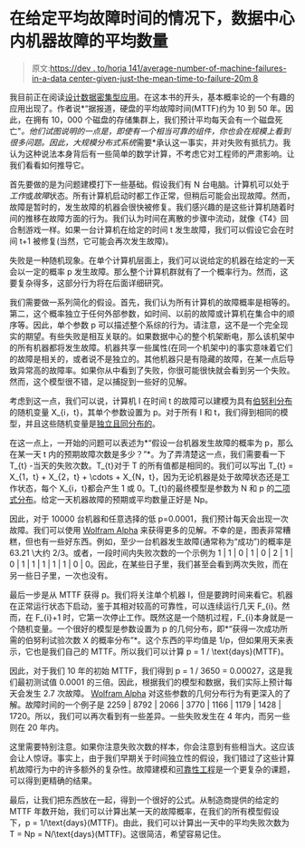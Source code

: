 # 在给定平均故障时间的情况下，数据中心内机器故障的平均数量

> 原文:[https://dev . to/horia 141/average-number-of-machine-failures-in-a-data center-given-just-the-mean-time-to-failure-20m 8](https://dev.to/horia141/average-number-of-machine-failures-in-a-datacenter-given-just-the-mean-time-to-failure-20m8)

我目前正在阅读[设计数据密集型应用](https://martin.kleppmann.com/2014/09/15/writing-a-book.html)。在这本书的开头，基本概率论的一个有趣的应用出现了。作者说*“据报道，硬盘的平均故障时间(MTTF)约为 10 到 50 年。因此，在拥有 10，000 个磁盘的存储集群上，我们预计平均每天会有一个磁盘死亡"*。他们试图说明的一点是，即使有一个相当可靠的组件，你也会在规模上看到很多问题。因此，大规模分布式系统*需要*承认这一事实，并对失败有抵抗力。我认为这种说法本身背后有一些简单的数学计算，不考虑它对工程师的严肃影响。让我们看看如何推导它。

首先要做的是为问题建模打下一些基础。假设我们有 N 台电脑。计算机可以处于*工作*或*故障*状态。所有计算机启动时都工作正常，但稍后可能会出现故障。然而，故障是暂时的，发生故障的机器会很快被修复。我们感兴趣的是这些计算机随着时间的推移在故障方面的行为。我们认为时间在离散的步骤中流动，就像《T4》回合制游戏一样。如果一台计算机在给定的时间 t 发生故障，我们可以假设它会在时间 t+1 被修复(当然，它可能会再次发生故障)。

失败是一种随机现象。在单个计算机层面上，我们可以说给定的机器在给定的一天会以一定的概率 p 发生故障。那么整个计算机群就有了一个概率行为。然而，这要复杂得多，这部分行为将在后面详细研究。

我们需要做一系列简化的假设。首先，我们认为所有计算机的故障概率是相等的。第二，这个概率独立于任何外部参数，如时间、以前的故障或计算机在集合中的顺序等。因此，单个参数 p 可以描述整个系综的行为。请注意，这不是一个完全现实的期望。有些失败是相互关联的。如果数据中心的整个机架断电，那么该机架中的所有机器都将发生故障。机器共享一些属性(在同一个机架中)的事实意味着它们的故障是相关的，或者说不是独立的。其他机器只是有隐藏的故障，在某一点后导致异常高的故障率。如果你从中看到了失败，你很可能很快就会看到另一个失败。然而，这个模型很不错，足以捕捉到一些好的见解。

考虑到这一点，我们可以说，计算机 I 在时间 t 的故障可以建模为具有[伯努利分布](https://en.wikipedia.org/wiki/Bernoulli_distribution)的随机变量 X_{i，t}，其单个参数设置为 p。对于所有 I 和 t，我们得到相同的模型，并且这些随机变量是[独立且同分布的](https://stats.stackexchange.com/questions/17391/what-are-i-i-d-random-variables)。

在这一点上，一开始的问题可以表述为*“假设一台机器发生故障的概率为 p，那么在某一天 t 内的预期故障次数是多少？”*。为了弄清楚这一点，我们需要看一下 T_{t} -当天的失败次数。T_{t}对于 T 的所有值都是相同的。我们可以写出 T_{t} = X_{1，t} + X_{2，t} + \cdots + X_{N，t}，因为无论机器是处于故障状态还是工作状态，每个 X_{i，t}都会产生 1 或 0。T_{t}的最终模型是参数为 N 和 p 的[二项式分布](https://en.wikipedia.org/wiki/Binomial_distribution)。给定一天机器故障的预期或平均数量正好是 Np。

因此，对于 10000 台机器和任意选择的低 p=0.0001，我们预计每天会出现一次故障。我们可以使用 [Wolfram Alpha](https://www.wolframalpha.com/input/?i=binomial+distribution+n%3D10000+p%3D0.0001) 来获得更多的见解。不幸的是，图表非常糟糕，但也有一些好东西。例如，至少一台机器发生故障(通常称为“成功”)的概率是 63.21 \大约 2/3。或者，一段时间内失败次数的一个示例为 1 | 1 | 0 | 1 | 0 | 2 | 1 | 0 | 1 | 1 | 1 | 1 | 1 | 0 | 0。因此，在某些日子里，我们甚至会看到两次失败，而在另一些日子里，一次也没有。

最后一步是从 MTTF 获得 p。我们将关注单个机器 I，但是要跨时间来看它。机器在正常运行状态下启动，鉴于其相对较高的可靠性，可以连续运行几天 F_{i}。然而，在 F_{i}+1 时，它第一次停止工作。既然这是一个随机过程，F_{i}本身就是一个随机变量。一个很好的模型是参数设置为 p 的几何分布，即*“获得一次成功所需的伯努利试验次数 X 的概率分布”*。这个东西的平均值是 1/p，但如果用天来表示，它也是我们自己的 MTTF。所以我们可以计算 p = 1 / \text{days}(MTTF)。

因此，对于我们 10 年的初始 MTTF，我们得到 p = 1 / 3650 = 0.00027，这是我们最初测试值 0.0001 的三倍。因此，根据我们的模型和数据，我们实际上预计每天会发生 2.7 次故障。 [Wolfram Alpha](https://www.wolframalpha.com/input/?i=geometric+distribution+p%3D0.00027) 对这些参数的几何分布行为有更深入的了解。故障时间的一个例子是 2259 | 8792 | 2066 | 3770 | 1166 | 1179 | 1428 | 1720。所以，我们可以再次看到有一些差异。一些失败发生在 4 年内，而另一些则在 20 年内。

这里需要特别注意。如果你注意失败次数的样本，你会注意到有些相当大。这应该会让人惊讶。事实上，由于我们早期关于时间独立性的假设，我们错过了这些计算机故障行为中的许多额外的复杂性。故障建模和[可靠性工程](https://en.wikipedia.org/wiki/Reliability_engineering)是一个更复杂的课题，可以得到更精确的结果。

最后，让我们把东西放在一起，得到一个很好的公式。从制造商提供的给定的 MTTF 年数开始，我们可以计算出某一天的故障概率，在我们的所有模型假设下，p = 1/\text{days}(MTTF)。由此，我们可以计算出一天中的平均失败次数为 T = Np = N/\text{days}(MTTF)。这很简洁，希望容易记住。
